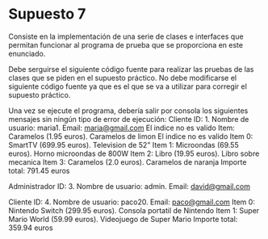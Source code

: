 # Supuesto 7
Consiste en la implementación de una serie de clases e interfaces que permitan funcionar al programa de prueba que se proporciona en este enunciado.  

Debe serguirse el siguiente código fuente para realizar las pruebas de las clases que se piden en el supuesto práctico. No debe modificarse el siguiente código fuente ya que es el que se va a utilizar para corregir el supuesto práctico.

Una vez se ejecute el programa, debería salir por consola los siguientes mensajes sin ningún tipo de error de ejecución:
  Cliente ID: 1. Nombre de usuario: maria1. Email: maria@gmail.com
  El indice no es valido
  Item: Caramelos (1.95 euros). Caramelos de limon
  El indice no es valido
  Item 0: SmartTV (699.95 euros). Television de 52"
  Item 1: Microondas (69.55 euros). Horno microondas de 800W
  Item 2: Libro (19.95 euros). Libro sobre mecanica
  Item 3: Caramelos (2.0 euros). Caramelos de naranja
  Importe total: 791.45 euros

  Administrador ID: 3. Nombre de usuario: admin. Email: david@gmail.com

  Cliente ID: 4. Nombre de usuario: paco20. Email: paco@gmail.com
  Item 0: Nintendo Switch (299.95 euros). Consola portatil de Nintendo
  Item 1: Super Mario World (59.99 euros). Videojuego de Super Mario
  Importe total: 359.94 euros
